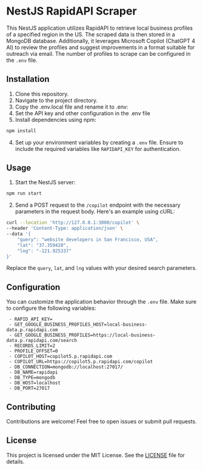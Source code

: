 # NestJS RapidAPI Scraper

This NestJS application utilizes RapidAPI to retrieve local business profiles of a specified region in the US. The scraped data is then stored in a MongoDB database. Additionally, it leverages Microsoft Copilot (ChatGPT 4 AI) to review the profiles and suggest improvements in a format suitable for outreach via email. The number of profiles to scrape can be configured in the `.env` file.

## Installation

1. Clone this repository.
2. Navigate to the project directory.
3. Copy the .env.local file and rename it to .env:
4. Set the API key and other configuration in the .env file
5. Install dependencies using npm:

```bash
npm install
```

4. Set up your environment variables by creating a `.env` file. Ensure to include the required variables like `RAPIDAPI_KEY` for authentication.

## Usage

1. Start the NestJS server:

```bash
npm run start
```

2. Send a POST request to the `/copilot` endpoint with the necessary parameters in the request body. Here's an example using cURL:

```bash
curl --location 'http://127.0.0.1:3000/copilot' \
--header 'Content-Type: application/json' \
--data '{
    "query": "website developers in San Francisco, USA",
    "lat": "37.359428",
    "lng": "-121.925337"
}'
```

Replace the `query`, `lat`, and `lng` values with your desired search parameters.

## Configuration

You can customize the application behavior through the `.env` file. Make sure to configure the following variables:
```
 - RAPID_API_KEY=
 - GET_GOOGLE_BUSINESS_PROFILES_HOST=local-business-data.p.rapidapi.com
 - GET_GOOGLE_BUSINESS_PROFILES=https://local-business-data.p.rapidapi.com/search
 - RECORDS_LIMIT=2
 - PROFILE_OFFSET=0
 - COPILOT_HOST=copilot5.p.rapidapi.com
 - COPILOT_URL=https://copilot5.p.rapidapi.com/copilot
 - DB_CONNECTION=mongodb://localhost:27017/
 - DB_NAME=rapidapi
 - DB_TYPE=mongodb
 - DB_HOST=localhost
 - DB_PORT=27017
```

## Contributing

Contributions are welcome! Feel free to open issues or submit pull requests.

## License

This project is licensed under the MIT License. See the [LICENSE](LICENSE) file for details.
